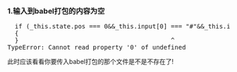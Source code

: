### 1.输入到babel打包的内容为空
<pre>
  if (_this.state.pos === 0&&_this.input[0] === "#"&&_this.input[1] === "!") 
  {
  }                                         ^
TypeError: Cannot read property '0' of undefined
</pre>
此时应该看看你要传入babel打包的那个文件是不是不存在了!
